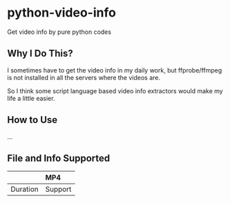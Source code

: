 # python-video-info

Get video info by pure python codes

## Why I Do This?

I sometimes have to get the video info in my daily work, 
but ffprobe/ffmpeg is not installed in all the servers where the videos are.

So I think some script language based video info extractors would make my life a little easier. 

## How to Use

...

## File and Info Supported

| | MP4 |
| :--- | :--- |
| Duration | Support |
